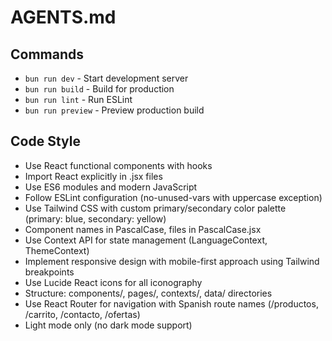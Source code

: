 # AGENTS.md

## Commands
- `bun run dev` - Start development server
- `bun run build` - Build for production
- `bun run lint` - Run ESLint
- `bun run preview` - Preview production build

## Code Style
- Use React functional components with hooks
- Import React explicitly in .jsx files
- Use ES6 modules and modern JavaScript
- Follow ESLint configuration (no-unused-vars with uppercase exception)
- Use Tailwind CSS with custom primary/secondary color palette (primary: blue, secondary: yellow)
- Component names in PascalCase, files in PascalCase.jsx
- Use Context API for state management (LanguageContext, ThemeContext)
- Implement responsive design with mobile-first approach using Tailwind breakpoints
- Use Lucide React icons for all iconography
- Structure: components/, pages/, contexts/, data/ directories
- Use React Router for navigation with Spanish route names (/productos, /carrito, /contacto, /ofertas)
- Light mode only (no dark mode support)